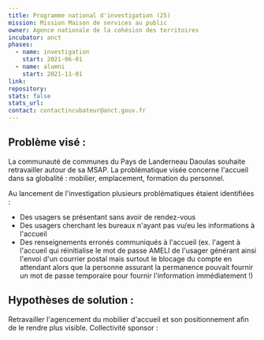 ```yaml
---
title: Programme national d'investigation (25)
mission: Mission Maison de services au public
owner: Agence nationale de la cohésion des territoires
incubator: anct
phases:
  - name: investigation
    start: 2021-06-01
  - name: alumni
    start: 2021-11-01
link: 
repository: 
stats: false
stats_url: 
contact: contactincubateur@anct.gouv.fr
---
```

Problème visé :
---------------

La communauté de communes du Pays de Landerneau Daoulas souhaite retravailler autour de sa MSAP. La problématique visée concerne l'accueil dans sa globalité : mobilier, emplacement, formation du personnel.

Au lancement de l'investigation plusieurs problématiques étaient identifiées :

*   Des usagers se présentant sans avoir de rendez-vous
*   Des usagers cherchant les bureaux n'ayant pas vu/eu les informations à l'accueil
*   Des renseignements erronés communiqués à l'accueil (ex. l'agent à l'accueil qui réinitialise le mot de passe AMELI de l'usager générant ainsi l'envoi d'un courrier postal mais surtout le blocage du compte en attendant alors que la personne assurant la permanence pouvait fournir un mot de passe temporaire pour fournir l'information immédiatement !)

Hypothèses de solution :
------------------------

Retravailler l'agencement du mobilier d'accueil et son positionnement afin de le rendre plus visible.
Collectivité sponsor : 
